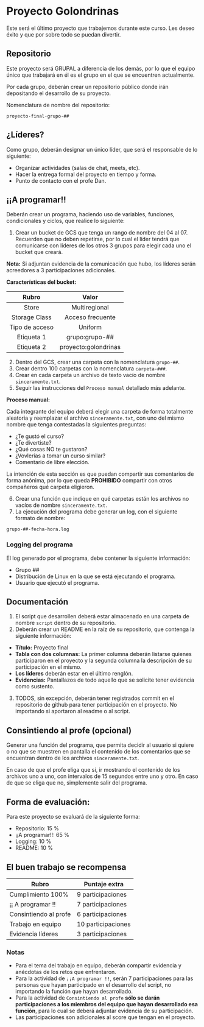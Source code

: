 # Proyecto Golondrinas

Este será el último proyecto que trabajemos durante este curso. Les deseo éxito y que por sobre todo se puedan divertir. 

## Repositorio

Este proyecto será GRUPAL a diferencia de los demás, por lo que el equipo único que trabajará en él es el grupo en el que se encuentren actualmente. 

Por cada grupo, deberán crear un repositorio público donde irán depositando el desarrollo de su proyecto. 

Nomenclatura de nombre del repositorio: 

```
proyecto-final-grupo-## 
```

## ¿Líderes?

Como grupo, deberán designar un único líder, que será el responsable de lo siguiente: 

- Organizar actividades (salas de chat, meets, etc).  
- Hacer la entrega formal del proyecto en tiempo y forma. 
- Punto de contacto con el profe Dan. 

## ¡¡A programar!!

Deberán crear un programa, haciendo uso de variables, funciones, condicionales y ciclos, que realice lo siguiente: 

1. Crear un bucket de GCS que tenga un rango de nombre del 04 al 07. Recuerden que no deben repetirse, por lo cual el líder tendrá que comunicarse con líderes de los otros 3 grupos para elegir cada uno el bucket que creará. 

**Nota:** Si adjuntan evidencia de la comunicación que hubo, los líderes serán acreedores a 3 participaciones adicionales. 

**Características del bucket:**

<div align="center">

| Rubro             | Valor                 |
| :---------------: | :-------------------: |
| Store             | Multiregional         |
| Storage Class     | Acceso frecuente      |
| Tipo de acceso    | Uniform               |
| Etiqueta 1        | grupo:grupo-##        |
| Etiqueta 2        | proyecto:golondrinas  |

</div align="center">

2. Dentro del GCS, crear una carpeta con la nomenclatura `grupo-##`. 
3. Crear dentro 100 carpetas con la nomenclatura `carpeta-###`. 
4. Crear en cada carpeta un archivo de texto vacío de nombre `sinceramente.txt`. 
5. Seguir las instrucciones del `Proceso manual` detallado más adelante. 

**Proceso manual:**

Cada integrante del equipo deberá elegir una carpeta de forma totalmente aleatoria y reemplazar el archivo `sinceramente.txt`, con uno del mismo nombre que tenga contestadas la siguientes preguntas:

- ¿Te gustó el curso?
- ¿Te divertiste?
- ¿Qué cosas NO te gustaron? 
- ¿Vovlerías a tomar un curso similar? 
- Comentario de libre elección. 

La intención de esta sección es que puedan compartir sus comentarios de forma anónima, por lo que queda **PROHIBIDO** compartir con otros compañeros qué carpeta eligieron. 

6. Crear una función que indique en qué carpetas están los archivos no vacíos de nombre `sinceramente.txt`.
7. La ejecución del programa debe generar un log, con el siguiente formato de nombre: 

```
grupo-##-fecha-hora.log
```

### Logging del programa

El log generado por el programa, debe contener la siguiente información: 

- Grupo ## 
- Distribución de Linux en la que se está ejecutando el programa. 
- Usuario que ejecutó el programa. 

## Documentación 

1. El script que desarrollen deberá estar almacenado en una carpeta de nombre `script` dentro de su repositorio. 
2.  Deberán crear un README en la raíz de su repositorio, que contenga la siguiente información: 
- **Título:** Proyecto final
- **Tabla con dos columnas:** La primer columna deberán listarse quienes participaron en el proyecto y la segunda columna la descripción de su participación en el mismo. 
- **Los líderes** deberán estar en el último renglón. 
- **Evidencias:** Pantallazos de todo aquello que se solicite tener evidencia como sustento.  
3. TODOS, sin excepción, deberán tener registrados commit en el repositorio de github para tener participación en el proyecto. No importando si aportaron al readme o al script. 

## Consintiendo al profe (opcional)

Generar una función del programa, que permita decidir al usuario si quiere o no que se muestren en pantalla el contenido de los comentarios que se encuentran dentro de los archivos `sinceramente.txt`. 

En caso de que el profe eliga que si, ir mostrando el contenido de los archivos uno a uno, con intervalos de 15 segundos entre uno y otro. En caso de que se eliga que no, simplemente salir del programa. 

## Forma de evaluación: 

Para este proyecto se evaluará de la siguiente forma: 

- Repositorio: 15 % 
- ¡¡A programar!!: 65 %
- Logging: 10 %
- README: 10 %

## El buen trabajo se recompensa

<div align="center">

| Rubro                 | Puntaje extra     |
| --------------------- | ----------------- |
| Cumplimiento 100%     | 9 participaciones |
| ¡¡ A programar !!     | 7 participaciones | 
| Consintiendo al profe | 6 participaciones |
| Trabajo en equipo     | 10 participaciones|
| Evidencia líderes     | 3 participaciones |
 
 </div align="center">

### Notas

- Para el tema del trabajo en equipo, deberán compartir evidencia y anécdotas de los retos que enfrentaron. 
- Para la actividad de `¡¡A programar !!`, serán 7 participaciones para las personas que hayan participado en el desarrollo del script, no importando la función que hayan desarrollado. 
- Para la actividad de `Consintiendo al profe` **sólo se darán participaciones a los miembros del equipo que hayan desarrollado esa función**, para lo cual se deberá adjuntar evidencia de su participación. 
- Las participaciones son adicionales al score que tengan en el proyecto.  
